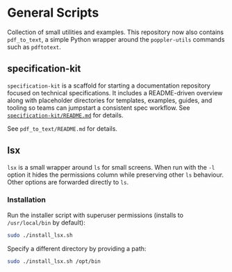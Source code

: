 # General Scripts

Collection of small utilities and examples. This repository now also contains
`pdf_to_text`, a simple Python wrapper around the `poppler-utils` commands such
as `pdftotext`.

## specification-kit

`specification-kit` is a scaffold for starting a documentation repository
focused on technical specifications. It includes a README-driven overview along
with placeholder directories for templates, examples, guides, and tooling so
teams can jumpstart a consistent spec workflow. See
[`specification-kit/README.md`](specification-kit/README.md) for details.

See `pdf_to_text/README.md` for details.

## lsx

`lsx` is a small wrapper around `ls` for small screens. When run with the `-l`
option it hides the permissions column while preserving other `ls` behaviour.
Other options are forwarded directly to `ls`.

### Installation

Run the installer script with superuser permissions (installs to
`/usr/local/bin` by default):

```bash
sudo ./install_lsx.sh
```

Specify a different directory by providing a path:

```bash
sudo ./install_lsx.sh /opt/bin
```

